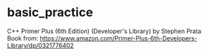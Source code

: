 # basic_practice<br/>
C++ Primer Plus (6th Edition) (Developer's Library) by Stephen Prata<br/>
Book from: https://www.amazon.com/Primer-Plus-6th-Developers-Library/dp/0321776402

